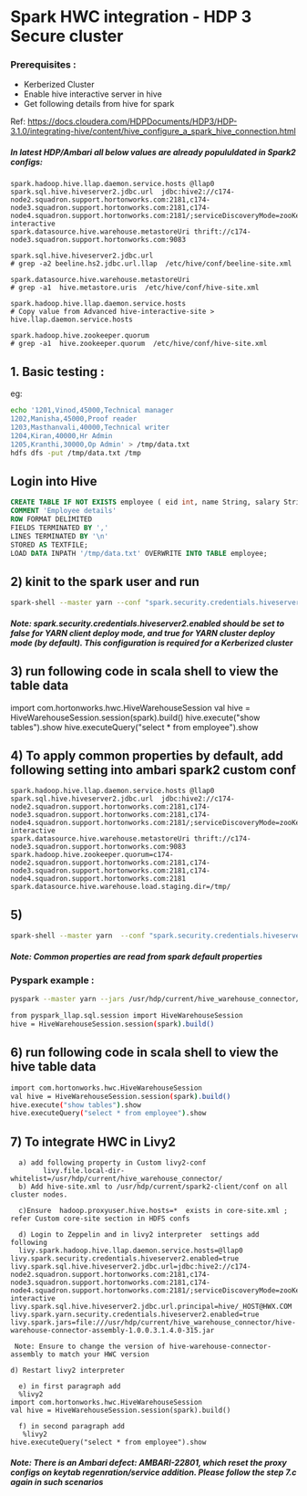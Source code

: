 # Spark HWC integration - HDP 3 Secure cluster

### Prerequisites : 

* Kerberized Cluster
* Enable hive interactive server in hive
* Get following details from hive for spark

Ref: https://docs.cloudera.com/HDPDocuments/HDP3/HDP-3.1.0/integrating-hive/content/hive_configure_a_spark_hive_connection.html

##### In latest HDP/Ambari all below values are already popululdated in Spark2 configs:

```
spark.hadoop.hive.llap.daemon.service.hosts @llap0
spark.sql.hive.hiveserver2.jdbc.url  jdbc:hive2://c174-node2.squadron.support.hortonworks.com:2181,c174-node3.squadron.support.hortonworks.com:2181,c174-node4.squadron.support.hortonworks.com:2181/;serviceDiscoveryMode=zooKeeper;zooKeeperNamespace=hiveserver2-interactive
spark.datasource.hive.warehouse.metastoreUri thrift://c174-node3.squadron.support.hortonworks.com:9083
```

```
spark.sql.hive.hiveserver2.jdbc.url
# grep -a2 beeline.hs2.jdbc.url.llap  /etc/hive/conf/beeline-site.xml

spark.datasource.hive.warehouse.metastoreUri
# grep -a1  hive.metastore.uris  /etc/hive/conf/hive-site.xml

spark.hadoop.hive.llap.daemon.service.hosts
# Copy value from Advanced hive-interactive-site > hive.llap.daemon.service.hosts

spark.hadoop.hive.zookeeper.quorum
# grep -a1  hive.zookeeper.quorum  /etc/hive/conf/hive-site.xml
```

## 1. Basic testing :
eg: 
```sh
echo '1201,Vinod,45000,Technical manager
1202,Manisha,45000,Proof reader
1203,Masthanvali,40000,Technical writer
1204,Kiran,40000,Hr Admin
1205,Kranthi,30000,Op Admin' > /tmp/data.txt
hdfs dfs -put /tmp/data.txt /tmp
```

## Login into Hive 

```sql
CREATE TABLE IF NOT EXISTS employee ( eid int, name String, salary String, destination String)
COMMENT 'Employee details'
ROW FORMAT DELIMITED
FIELDS TERMINATED BY ','
LINES TERMINATED BY '\n'
STORED AS TEXTFILE;
LOAD DATA INPATH '/tmp/data.txt' OVERWRITE INTO TABLE employee;
```

## 2) kinit to the spark user and run 

```sh
spark-shell --master yarn --conf "spark.security.credentials.hiveserver2.enabled=false" --conf "spark.sql.hive.hiveserver2.jdbc.url=jdbc:hive2://c174-node2.squadron.support.hortonworks.com:2181,c174-node3.squadron.support.hortonworks.com:2181,c174-node4.squadron.support.hortonworks.com:2181/;serviceDiscoveryMode=zooKeeper;zooKeeperNamespace=hiveserver2-interactive" --conf "spark.datasource.hive.warehouse.metastoreUri=thrift://c174-node3.squadron.support.hortonworks.com:9083" --conf "spark.datasource.hive.warehouse.load.staging.dir=/tmp/" --conf "spark.hadoop.hive.llap.daemon.service.hosts=@llap0" --conf "spark.hadoop.hive.zookeeper.quorum=c174-node2.squadron.support.hortonworks.com:2181,c174-node3.squadron.support.hortonworks.com:2181,c174-node4.squadron.support.hortonworks.com:2181" --jars /usr/hdp/current/hive_warehouse_connector/hive-warehouse-connector-assembly-1.0.0.3.1.4.0-315.jar
```

##### Note: spark.security.credentials.hiveserver2.enabled should be set to false for YARN client deploy mode, and true for YARN cluster deploy mode (by default). This configuration is required for a Kerberized cluster

## 3) run following code in scala shell to view the table data
import com.hortonworks.hwc.HiveWarehouseSession
val hive = HiveWarehouseSession.session(spark).build()
hive.execute("show tables").show
hive.executeQuery("select * from employee").show

## 4) To apply common properties by default, add following setting into ambari spark2 custom conf

```
spark.hadoop.hive.llap.daemon.service.hosts @llap0
spark.sql.hive.hiveserver2.jdbc.url  jdbc:hive2://c174-node2.squadron.support.hortonworks.com:2181,c174-node3.squadron.support.hortonworks.com:2181,c174-node4.squadron.support.hortonworks.com:2181/;serviceDiscoveryMode=zooKeeper;zooKeeperNamespace=hiveserver2-interactive
spark.datasource.hive.warehouse.metastoreUri thrift://c174-node3.squadron.support.hortonworks.com:9083
spark.hadoop.hive.zookeeper.quorum=c174-node2.squadron.support.hortonworks.com:2181,c174-node3.squadron.support.hortonworks.com:2181,c174-node4.squadron.support.hortonworks.com:2181
spark.datasource.hive.warehouse.load.staging.dir=/tmp/
```

## 5) 
```sh
spark-shell --master yarn  --conf "spark.security.credentials.hiveserver2.enabled=false" --jars  /usr/hdp/current/hive_warehouse_connector/hive-warehouse-connector-assembly-1.0.0.3.1.4.0-315.jar
```
##### Note: Common properties are read from spark default properties

### Pyspark example :
```sh
pyspark --master yarn --jars /usr/hdp/current/hive_warehouse_connector/hive-warehouse-connector-assembly-1.0.0.3.1.4.0-315.jar  --py-files  /usr/hdp/current/hive_warehouse_connector/pyspark_hwc-1.0.0.3.1.4.0-315.zip --conf spark.security.credentials.hiveserver2.enabled=false

from pyspark_llap.sql.session import HiveWarehouseSession
hive = HiveWarehouseSession.session(spark).build()
```

## 6) run following code in scala shell to view the hive table data
```sh
import com.hortonworks.hwc.HiveWarehouseSession
val hive = HiveWarehouseSession.session(spark).build()
hive.execute("show tables").show
hive.executeQuery("select * from employee").show
```

## 7) To integrate HWC in Livy2

```
  a) add following property in Custom livy2-conf
        livy.file.local-dir-whitelist=/usr/hdp/current/hive_warehouse_connector/
  b) Add hive-site.xml to /usr/hdp/current/spark2-client/conf on all cluster nodes.
  
  c)Ensure  hadoop.proxyuser.hive.hosts=*  exists in core-site.xml ; refer Custom core-site section in HDFS confs
  
  d) Login to Zeppelin and in livy2 interpreter  settings add following 
  livy.spark.hadoop.hive.llap.daemon.service.hosts=@llap0
livy.spark.security.credentials.hiveserver2.enabled=true
livy.spark.sql.hive.hiveserver2.jdbc.url=jdbc:hive2://c174-node2.squadron.support.hortonworks.com:2181,c174-node3.squadron.support.hortonworks.com:2181,c174-node4.squadron.support.hortonworks.com:2181/;serviceDiscoveryMode=zooKeeper;zooKeeperNamespace=hiveserver2-interactive
livy.spark.sql.hive.hiveserver2.jdbc.url.principal=hive/_HOST@HWX.COM
livy.spark.yarn.security.credentials.hiveserver2.enabled=true
livy.spark.jars=file:///usr/hdp/current/hive_warehouse_connector/hive-warehouse-connector-assembly-1.0.0.3.1.4.0-315.jar

 Note: Ensure to change the version of hive-warehouse-connector-assembly to match your HWC version

d) Restart livy2 interpreter 
  
  e) in first paragraph add 
  %livy2
import com.hortonworks.hwc.HiveWarehouseSession
val hive = HiveWarehouseSession.session(spark).build()

  f) in second paragraph add
   %livy2
hive.executeQuery("select * from employee").show
```
##### Note: There is an Ambari defect: AMBARI-22801, which reset the proxy configs on  keytab regenration/service addition. Please follow the step  7.c again in such scenarios

